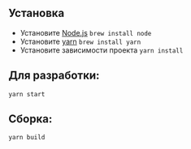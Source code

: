 ## Установка
* Установите [Node.js](https://nodejs.org/en/download/)
`brew install node`
* Установите [yarn](https://yarnpkg.com/lang/en/docs/install/) 
`brew install yarn`
* Установите зависимости проекта `yarn install`

## Для разработки:
`yarn start`

## Сборка:
`yarn build`


